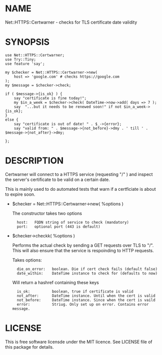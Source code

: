 # NAME 

Net::HTTPS::Certwarner - checks for TLS certificate date validity

# SYNOPSIS

    use Net::HTTPS::Certwarner;
    use Try::Tiny;
    use feature 'say';

    my $checker = Net::HTTPS::Certwarner->new(
        host => 'google.com' # checks https://google.com
    );
    my $message = $checker->check;

    if ( $message->{is_ok} ) {
        say "certificate is fine today!";
        my $in_a_week = $checker->check( DateTime->now->add( days => 7 );
        say  "...but it needs to be renewed soon!" if not $in_a_week->{is_ok};
    }
    else {
        say "certificate is out of date! " . $_->{error};
        say "valid from: " . $message->{not_before}->dmy . ' till ' . $message->{not_after}->dmy;

    };

# DESCRIPTION

Certwarner will connect to a HTTPS service (requesting "/" ) and inspect the
server's certificate to be valid on a certain date.

This is mainly used to do automated tests that warn if a certficiate is about to
expire soon.

- $checker = Net::HTTPS::Certwarner->new( %options )

    The constructor takes two options

        host:   FQDN string of service to check (mandatory)
        port:   optional port (443 is default)

- $checker->checkk( %options )

    Performs the actual check by sending a GET requests over TLS to "/". This will
    also ensure that the service is respoinding to HTTP requests.

    Takes options:

        die_on_error:   boolean. Die if cert check fails (default false)
        date_within:    DateTime instance to check for (defaults to now)

    Will return a hashref containing these keys

        is_ok:          boolean, true if certificate is valid
        not_after:      DateTime instance. Until when the cert is valid
        not_before:     DateTime instance. Since when the cert is vaild
        error:          Striug. Only set up on error. Contains error message.

# LICENSE

This is free software licensde under the MIT licence. See LICENSE file of this
package for details.
